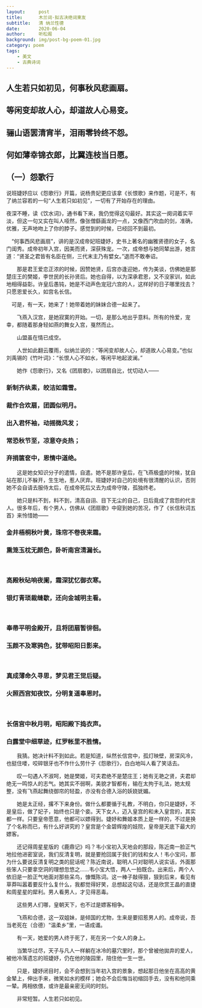 ```yaml
---
layout:     post
title:      木兰词·拟古决绝词柬友
subtitle:   清 纳兰性德
date:       2020-06-04
author:     听松阁
background: img/post-bg-poem-01.jpg
category: poem
tags:
    - 美文
    - 古典诗词
---
```


## 人生若只如初见，何事秋风悲画扇。
## 等闲变却故人心，却道故人心易变。
## 骊山语罢清宵半，泪雨零铃终不怨。
## 何如薄幸锦衣郎，比翼连枝当日愿。

## （一）怨歌行

说班婕妤应以《怨歌行》开篇，说杨贵妃更应该拿《长恨歌》来作题，可是不，有了纳兰容若的一句“人生若只如初见”，一切有了开始存在的理由。 

夜深不睡，读《饮水词》，通书看下来，我仍觉得这句最好。其实这一阕词着实平淡，但这一句又实在叫人哑然，像张僧繇画龙的一点，又像西门吹血的剑，准确，优雅，无声地吻上了你的脖子。感觉到的时候，已经回不到最初。 

　“何事西风悲画扇”，讲的是汉成帝妃班婕妤，史书上著名的幽雅贤德的女子，名门闺秀。成帝初年入宫，因美而贤，深获殊宠。一次，成帝想与她同辇出游，她言道：“贤圣之君皆有名臣在侧，三代末主乃有嬖女。”退而不敢奉诏。 

　　那是君王爱恋正浓的时候，因赞她贤，后宫亦逢迎她，传为美谈，仿佛她是那楚庄王的樊姬，李世民的长孙贤后。她也自得，以为深承君恩，又不没家训，如此地相得益彰。许皇后愚钝，她是不动声色宠冠六宫的人，这样好的日子哪里找去？只愿恩爱长久，如宫名长信。 

　可是，有一天，她来了！她带着她的妹妹合德一起来了。 

　　飞燕入汉宫，是她寂寞的开始。一切，是那么地出乎意料。所有的怜爱，宠幸，都随着那身轻如燕的舞女入宫，戛然而止。 

　　山盟虽在情已成空。 

　　人世如此翻云覆雨，似纳兰说的：“等闲变却故人心，却道故人心易变。”也似刘禹锡的《竹叶词》：“长恨人心不如水，等闲平地起波澜。” 


　　她作《怨歌行》，又名《团扇歌》，以团扇自比，忧切动人—— 


### 新制齐纨素，皎洁如霜雪。 
### 裁作合欢扇，团圆似明月。 
### 出入君怀袖，动摇微风发； 
### 常恐秋节至，凉意夺炎热； 
### 弃捐箧奁中，恩情中道绝。 



　　这是她女知识分子的遣情，自遣。她不是那许皇后，在飞燕极盛的时候，犹自站在那儿不躲开，生生地，惹人厌弃。班婕妤对自己的处境有很清醒的认识，否则她不会自请去服侍太后，在成帝死后又去为成帝守陵，孤独终老。 



　　她只是料不到，料不到，清高自诩、目下无尘的自己，日后竟成了宫怨的代言人。很多年后，有个男人，仿佛从《团扇歌》中窥到她的苦况，作了《长信秋词五首》来怜惜她—— 



### 金井梧桐秋叶黄，珠帘不卷夜来霜。 
### 熏笼玉枕无颜色，卧听南宫清漏长。 
&nbsp; 
### 高殿秋砧响夜阑，霜深犹忆御衣寒。 
### 银灯青琐裁缝歇，还向金城明主看。 
&nbsp; 
### 奉帚平明金殿开，且将团扇暂徘徊。 
### 玉颜不及寒鸦色，犹带昭阳日影来。 
&nbsp; 
### 真成薄命久寻思，梦见君王觉后疑。 
### 火照西宫知夜饮，分明复道奉恩时。 
&nbsp; 
### 长信宫中秋月明，昭阳殿下捣衣声。 
### 白露堂中细草迹，红罗帐里不胜情。 



　　我猜。她决计料不到如此。若是知道，纵然长信宫中，孤灯映壁，房深风冷，也挺住喽，咬碎银牙也不作什么劳什子《怨歌行》，白白地叫人看了笑话去。 



　　叹一句遇人不淑呵，她是樊姬，可夫君绝不是楚庄王；她有无艳之贤，夫君却绝无一鸣惊人的志气。她其实不弱啊，美貌才智都有，输在太拘于礼法，她太规整，没有飞燕起舞绕御帘的轻盈，亦没有合德入浴的妖娆妩媚。 



　　她是太正经，撂不下来身份。做什么都要循于礼教，不明白，你只是婕妤，不是皇后，做了妃子，始终也只是个妾。天下女人，迈入皇宫的和未入皇宫的，其实都一样。只要皇帝愿意，他都可以嫖得到。婕妤和舞姬本质上是一样的，不过是换了个名称而已，有什么好讲究的？皇宫是个金碧辉煌的妓院，皇帝是天底下最大的嫖客。 



　　还记得周星星版的《鹿鼎记》吗？韦小宝初入天地会的那段，陈近南一脸正气地拉他进密室说，我们反清复明，就是要抢回属于我们的钱和女人！韦小宝问，那为什么要说反清复明之类的屁话呢？陈近南说，聪明人只对聪明人说实话，外面那些笨人只要拿空洞的理想忽悠之……韦小宝大悟，两人一拍既合。出来后，两个人依旧是一脸正气地面对那些呆鸟，慷慨陈词。这一棒子敲得狠，狠到后来，看见有草莽叫嚣着要反什么复什么，我都觉得好笑，总想起这句话，还是欣赏王晶的直捷和周星星的犀利。男人看男人，才见得恶毒。 

　　这些男人们哪，皇朝天下，也不过是嫖客相争。 



　　飞燕和合德，这一双姐妹，是倾国的尤物，生来是要招惹男人的。成帝说，吾当老死在（合德）“温柔乡”里，一语成谶。 



　　有一天，她爱的男人终于死了，死在另一个女人的身上。 



　　当繁华过尽，天子与凡人一样躺在冰冷的墓穴里时，那个曾被他拋弃的爱人，被他冷落遗忘的班婕妤，仍在他的陵园里，陪住他一生一世。 



　　只是，婕妤闭目时，会不会想到当年初入宫的景象，想起那日他坐在高高的黄金辇上，伸出手来，微笑如水的模样；她会不会后悔当初缩回手去，没有和他同乘一辇。两相依偎，或许是最亲密无间的时刻。 



　　非常短暂。人生若只如初见。
